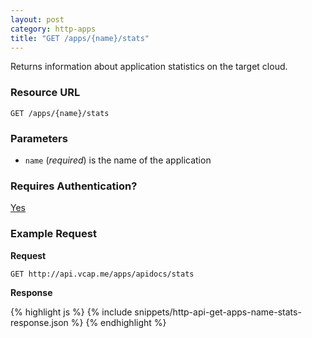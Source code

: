 ```yaml
---
layout: post
category: http-apps
title: "GET /apps/{name}/stats"
---
```


Returns information about application statistics on the target cloud.

### Resource URL

`GET /apps/{name}/stats`

### Parameters

* `name` (*required*) is the name of the application

### Requires Authentication?

[Yes](/http-authentication)

### Example Request

**Request**

`GET http://api.vcap.me/apps/apidocs/stats`

**Response**

<div class="js example">
{% highlight js %}
{% include snippets/http-api-get-apps-name-stats-response.json %}
{% endhighlight %}
</div>
